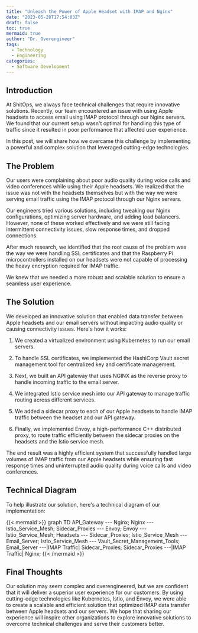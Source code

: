 ```yaml
---
title: "Unleash the Power of Apple Headset with IMAP and Nginx"
date: "2023-05-28T17:54:03Z"
draft: false
toc: true
mermaid: true
author: "Dr. Overengineer"
tags:
  - Technology
  - Engineering
categories:
  - Software Development
---
```


## Introduction

At ShitOps, we always face technical challenges that require innovative solutions. Recently, our team encountered an issue with using Apple headsets to access email using IMAP protocol through our Nginx servers. We found that our current setup wasn't optimal for handling this type of traffic since it resulted in poor performance that affected user experience.

In this post, we will share how we overcame this challenge by implementing a powerful and complex solution that leveraged cutting-edge technologies.

## The Problem

Our users were complaining about poor audio quality during voice calls and video conferences while using their Apple headsets. We realized that the issue was not with the headsets themselves but with the way we were serving email traffic using the IMAP protocol through our Nginx servers.

Our engineers tried various solutions, including tweaking our Nginx configurations, optimizing server hardware, and adding load balancers. However, none of these worked effectively and we were still facing intermittent connectivity issues, slow response times, and dropped connections.

After much research, we identified that the root cause of the problem was the way we were handling SSL certificates and that the Raspberry Pi microcontrollers installed on our headsets were not capable of processing the heavy encryption required for IMAP traffic.

We knew that we needed a more robust and scalable solution to ensure a seamless user experience.

## The Solution

We developed an innovative solution that enabled data transfer between Apple headsets and our email servers without impacting audio quality or causing connectivity issues. Here's how it works:

1. We created a virtualized environment using Kubernetes to run our email servers.

2. To handle SSL certificates, we implemented the HashiCorp Vault secret management tool for centralized key and certificate management.

3. Next, we built an API gateway that uses NGINX as the reverse proxy to handle incoming traffic to the email server.

4. We integrated Istio service mesh into our API gateway to manage traffic routing across different services.

5. We added a sidecar proxy to each of our Apple headsets to handle IMAP traffic between the headset and our API gateway.

6. Finally, we implemented Envoy, a high-performance C++ distributed proxy, to route traffic efficiently between the sidecar proxies on the headsets and the Istio service mesh.

The end result was a highly efficient system that successfully handled large volumes of IMAP traffic from our Apple headsets while ensuring fast response times and uninterrupted audio quality during voice calls and video conferences.

## Technical Diagram

To help illustrate our solution, here's a technical diagram of our implementation:

{{< mermaid >}}
graph TD
API_Gateway --- Nginx;
Nginx --- Istio_Service_Mesh;
Sidecar_Proxies --- Envoy;
Envoy --- Istio_Service_Mesh;
Headsets --- Sidecar_Proxies;
Istio_Service_Mesh --- Email_Server;
Istio_Service_Mesh --- Vault_Secret_Management_Tools;
Email_Server ---|IMAP Traffic| Sidecar_Proxies;
Sidecar_Proxies ---|IMAP Traffic| Nginx;
{{< /mermaid >}}

## Final Thoughts

Our solution may seem complex and overengineered, but we are confident that it will deliver a superior user experience for our customers. By using cutting-edge technologies like Kubernetes, Istio, and Envoy, we were able to create a scalable and efficient solution that optimized IMAP data transfer between Apple headsets and our servers. We hope that sharing our experience will inspire other organizations to explore innovative solutions to overcome technical challenges and serve their customers better.